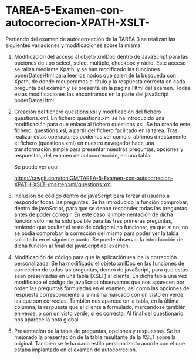 # TAREA-5-Examen-con-autocorrecion-XPATH-XSLT-

Partiendo del examen de autocorrección de la TAREA 3 se realizan las siguientes variaciones y modificaciones sobre la misma.


1) Modificación del acceso al objeto xmlDoc dentro de JavaScript para las opciones de tipo select, select múltiple, checkbox y rádio.
Este acceso se raliza mediante Xpath, y se han modificado las funciones ponerDatosHtml para leer los nodos que salen de la busqueda con Xpath, de donde recuperamos el título y la respuesta correcta en cada pregunta del examen y se presenta en la página Html del examen. Todas estas modificaciones las encontramos en la parte del javaScript ponerDatosHtml.

    
2) Creación del fichero questions.xsl y modificación del fichero questions.xml.
En fichero questions.xml se ha introducido una modificación para que enlace al fichero questions.xsl. Se ha creado este fichero, questións.xsl, a partir del fichero facilitado en la tarea. Tras realizar estas operaciones podemos ver como si abrimos directamente el fichero (questions.xml) en nuestro navegador hace una transformación simple para presentar nuestras preguntas, opciones y respuestas, del examen de autocorrección, en una tabla.


   Se puede ver aquí:
   
   https://rawgit.com/toniGM/TAREA-5-Examen-con-autocorrecion-XPATH-XSLT-/master/xml/questions.xml


3) Inclusión de código dentro de javaScript para forzar al usuario a responder todas las preguntas.
Se ha introducido la función comprobar, dentro de javaScript, para que se deban responder todas las preguntas antes de poder corregir. En este caso la implementación de dicha función solo me ha sido posible para las tres primeras preguntas, teniendo que ocultar el resto de código al no funcionar, ya que si no, no se podia comprobar la corrección del mismo para poder ver la tabla solicitada en el siguiente punto. Se puede observar la introducción de dicha función al final del javaScript del examen.


4) Modificación de código para que la aplicación realice la corrección personalizada.
Se ha modificado el objeto xmlDoc en las funciones de corrección de todas las preguntas, dentro de javaScript, para que estas sean presentadas en una tabla (XSLT) al cliente. En dicha tabla una vez modificado el código de javaScript observamos que nos aparecen por orden las preguntas formuladas en el examen, así como las opciones de respuesta correspondiente a la misma marcado con un visto en verde las que son correctas. También nos aparece en la tabla, en la última columna, la respuesta que el cliente a formulado, marcandose también en verde, o con un visto verde, si es correcta. Al final del cuestionario nos aparece la nota global.


5) Presentación de la tabla de preguntas, opciones y respuestas.
Se ha mejorado la presentación de la tabla resultante de la XSLT sobre la original. Tambien se le ha dado estilo personalizado acorde con el que estaba implantado en el examen de autocorreción.










